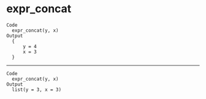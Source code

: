 # expr_concat

    Code
      expr_concat(y, x)
    Output
      {
          y = 4
          x = 3
      }

---

    Code
      expr_concat(y, x)
    Output
      list(y = 3, x = 3)

